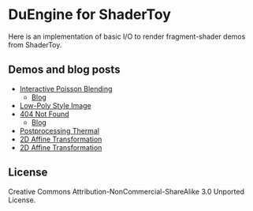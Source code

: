 # DuEngine for ShaderToy
Here is an implementation of basic I/O to render fragment-shader demos from ShaderToy.

## Demos and blog posts
* [Interactive Poisson Blending](https://www.shadertoy.com/view/4l3Xzl)
    * [Blog](http://blog.ruofeidu.com/interactive-poisson-blending)
* [Low-Poly Style Image](https://www.shadertoy.com/view/llGGz3)
* [404 Not Found](http://duruofei.com/404) 
    * [Blog](http://blog.ruofeidu.com/404-not-found-two-triangles/)
* [Postprocessing Thermal](https://www.shadertoy.com/view/4dcSDH)
* [2D Affine Transformation](https://www.shadertoy.com/view/llBSWw)
* [2D Affine Transformation](https://www.shadertoy.com/view/llBSWw)

License
----

Creative Commons Attribution-NonCommercial-ShareAlike 3.0 Unported License.